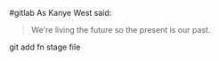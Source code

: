 #gitlab
As Kanye West said:

> We're living the future so
> the present is our past.

git add fn 
stage file

